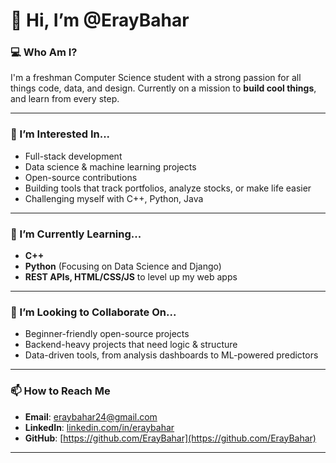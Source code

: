 # 👋 Hi, I’m @ErayBahar

### 💻 Who Am I?
I'm a freshman Computer Science student with a strong passion for all things code, data, and design. Currently on a mission to **build cool things**, and learn from every step.

---

### 👀 I’m Interested In...
- Full-stack development
- Data science & machine learning projects
- Open-source contributions
- Building tools that track portfolios, analyze stocks, or make life easier
- Challenging myself with C++, Python, Java

---

### 🌱 I’m Currently Learning...
- **C++**
- **Python** (Focusing on Data Science and Django)
- **REST APIs, HTML/CSS/JS** to level up my web apps

---

### 💞️ I’m Looking to Collaborate On...
- Beginner-friendly open-source projects
- Backend-heavy projects that need logic & structure
- Data-driven tools, from analysis dashboards to ML-powered predictors

---

### 📫 How to Reach Me
- **Email**: eraybahar24@gmail.com
- **LinkedIn**: [linkedin.com/in/eraybahar](https://linkedin.com/in/eraybahar)  
- **GitHub**: [https://github.com/ErayBahar](https://github.com/ErayBahar)

---
